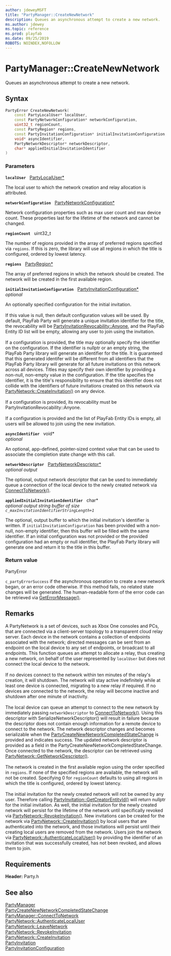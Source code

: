 ```yaml
---
author: jdeweyMSFT
title: "PartyManager::CreateNewNetwork"
description: Queues an asynchronous attempt to create a new network.
ms.author: jdewey
ms.topic: reference
ms.prod: playfab
ms.date: 09/25/2019
ROBOTS: NOINDEX,NOFOLLOW
---
```


# PartyManager::CreateNewNetwork  

Queues an asynchronous attempt to create a new network.  

## Syntax  
  
```cpp
PartyError CreateNewNetwork(  
    const PartyLocalUser* localUser,  
    const PartyNetworkConfiguration* networkConfiguration,  
    uint32_t regionCount,  
    const PartyRegion* regions,  
    const PartyInvitationConfiguration* initialInvitationConfiguration,  
    void* asyncIdentifier,  
    PartyNetworkDescriptor* networkDescriptor,  
    char* appliedInitialInvitationIdentifier  
)  
```  
  
### Parameters  
  
**`localUser`** &nbsp; [PartyLocalUser*](../../PartyLocalUser/partylocaluser.md)  
  
The local user to which the network creation and relay allocation is attributed.  
  
**`networkConfiguration`** &nbsp; [PartyNetworkConfiguration*](../../../structs/partynetworkconfiguration.md)  
  
Network configuration properties such as max user count and max device count. These properties last for the lifetime of the network and cannot be changed.  
  
**`regionCount`** &nbsp; uint32_t  
  
The number of regions provided in the array of preferred regions specified via `regions`. If this is zero, the library will use all regions in which the title is configured, ordered by lowest latency.  
  
**`regions`** &nbsp; [PartyRegion*](../../../structs/partyregion.md)  
  
The array of preferred regions in which the network should be created. The network will be created in the first available region.  
  
**`initialInvitationConfiguration`** &nbsp; [PartyInvitationConfiguration*](../../../structs/partyinvitationconfiguration.md)  
*optional*  
  
An optionally specified configuration for the initial invitation. <br /><br /> If this value is null, then default configuration values will be used. By default, PlayFab Party will generate a unique invitation identifier for the title, the revocability will be [PartyInvitationRevocability::Anyone](../../../enums/partyinvitationrevocability.md), and the PlayFab Entity ID list will be empty, allowing any user to join using the invitation.   <br /><br /> If a configuration is provided, the title may optionally specify the identifier on the configuration. If the identifier is nullptr or an empty string, the PlayFab Party library will generate an identifier for the title. It is guaranteed that this generated identifer will be different from all identifiers that the PlayFab Party library will generate for all future invitations on this network across all devices. Titles may specify their own identifier by providing a non-null, non-empty value in the configuration. If the title specifies the identifier, it is the title's responsibility to ensure that this identifier does not collide with the identifiers of future invitations created on this network via [PartyNetwork::CreateInvitation()](../../PartyNetwork/methods/partynetwork_createinvitation.md) on any device.   <br /><br /> If a configuration is provided, its revocability must be PartyInvitationRevocability::Anyone.   <br /><br /> If a configuration is provided and the list of PlayFab Entity IDs is empty, all users will be allowed to join using the new invitation.  
  
**`asyncIdentifier`** &nbsp; void*  
*optional*  
  
An optional, app-defined, pointer-sized context value that can be used to associate the completion state change with this call.  
  
**`networkDescriptor`** &nbsp; [PartyNetworkDescriptor*](../../../structs/partynetworkdescriptor.md)  
*optional output*  
  
The optional, output network descriptor that can be used to immediately queue a connection of the local device to the newly created network via [ConnectToNetwork()](partymanager_connecttonetwork.md).  
  
**`appliedInitialInvitationIdentifier`** &nbsp; char*  
*optional output string buffer of size `c_maxInvitationIdentifierStringLength+1`*  
  
The optional, output buffer to which the initial invitation's identifier is written. If `initialInvitationConfiguration` has been provided with a non-null, non-empty identifier, then this buffer will be filled with the same identifier. If an initial configuration was not provided or the provided configuration had an empty or null identifier, the PlayFab Party library will generate one and return it to the title in this buffer.  
  
  
### Return value  
PartyError
  
```c_partyErrorSuccess``` if the asynchronous operation to create a new network began, or an error code otherwise. If this method fails, no related state changes will be generated. The human-readable form of the error code can be retrieved via [GetErrorMessage()](partymanager_geterrormessage.md).
  
## Remarks  
  
A PartyNetwork is a set of devices, such as Xbox One consoles and PCs, that are connected via a client-server topology to a transparent cloud relay server. Each device in the network contains a collection of endpoints associated with the network; directed messages can be sent from an endpoint on the local device to any set of endpoints, or broadcast to all endpoints. This function queues an attempt to allocate a relay, thus creating a new network, on behalf of the user represented by `localUser` but does not connect the local device to the network. <br /><br /> If no devices connect to the network within ten minutes of the relay's creation, it will shutdown. The network will stay active indefinitely while at least one device is connected, migrating to a new relay if required. If no devices are connected to the network, the relay will become inactive and shutdown after one minute of inactivity.   <br /><br /> The local device can queue an attempt to connect to the new network by immediately passing `networkDescriptor` to [ConnectToNetwork()](partymanager_connecttonetwork.md). Using this descriptor with SerializeNetworkDescriptor() will result in failure because the descriptor does not contain enough information for a remote device to connect to the network. The network descriptor changes and becomes serializable when the [PartyCreateNewNetworkCompletedStateChange](../../../structs/partycreatenewnetworkcompletedstatechange.md) is provided and indicates success. The updated network descriptor is provided as a field in the PartyCreateNewNetworkCompletedStateChange. Once connected to the network, the descriptor can be retrieved using [PartyNetwork::GetNetworkDescriptor()](../../PartyNetwork/methods/partynetwork_getnetworkdescriptor.md).   <br /><br /> The network is created in the first available region using the order specified in `regions`. If none of the specified regions are available, the network will not be created. Specifying 0 for `regionCount` defaults to using all regions in which the title is configured, ordered by lowest latency.   <br /><br /> The initial invitation for the newly created network will not be owned by any user. Therefore calling [PartyInvitation::GetCreatorEntityId()](../../PartyInvitation/methods/partyinvitation_getcreatorentityid.md) will return nullptr for the initial invitation. As well, the initial invitation for the newly created network will persist for the lifetime of the network until specifically revoked via [PartyNetwork::RevokeInvitation()](../../PartyNetwork/methods/partynetwork_revokeinvitation.md). New invitations can be created for the network via [PartyNetwork::CreateInvitation()](../../PartyNetwork/methods/partynetwork_createinvitation.md) by local users that are authenticated into the network, and those invitations will persist until their creating local users are removed from the network. Users join the network via [PartyNetwork::AuthenticateLocalUser()](../../PartyNetwork/methods/partynetwork_authenticatelocaluser.md) by providing the identifier of an invitation that was successfully created, has not been revoked, and allows them to join.
  
## Requirements  
  
**Header:** Party.h
  
## See also  
[PartyManager](../partymanager.md)  
[PartyCreateNewNetworkCompletedStateChange](../../../structs/partycreatenewnetworkcompletedstatechange.md)  
[PartyManager::ConnectToNetwork](partymanager_connecttonetwork.md)  
[PartyNetwork::AuthenticateLocalUser](../../PartyNetwork/methods/partynetwork_authenticatelocaluser.md)  
[PartyNetwork::LeaveNetwork](../../PartyNetwork/methods/partynetwork_leavenetwork.md)  
[PartyNetwork::RevokeInvitation](../../PartyNetwork/methods/partynetwork_revokeinvitation.md)  
[PartyNetwork::CreateInvitation](../../PartyNetwork/methods/partynetwork_createinvitation.md)  
[PartyInvitation](../../PartyInvitation/partyinvitation.md)  
[PartyInvitationConfiguration](../../../structs/partyinvitationconfiguration.md)
  
  
